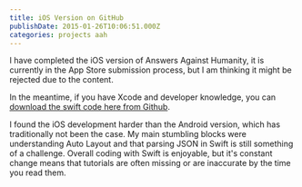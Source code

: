 ```yaml
---
title: iOS Version on GitHub
publishDate: 2015-01-26T10:06:51.000Z
categories: projects aah
---
```


I have completed the iOS version of Answers Against Humanity, it is currently in the App Store submission process, but I am thinking it might be rejected due to the content.

In the meantime, if you have Xcode and developer knowledge, you can <a href="https://github.com/ChrisChinchilla/Answers-Against-Humanity" target="_blank">download the swift code here from Github</a>.

I found the iOS development harder than the Android version, which has traditionally not been the case. My main stumbling blocks were understanding Auto Layout and that parsing JSON in Swift is still  something of a challenge. Overall coding with Swift is enjoyable, but it's constant change means that tutorials are often missing or are inaccurate by the time you read them.
